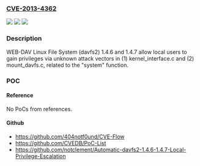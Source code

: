 ### [CVE-2013-4362](https://cve.mitre.org/cgi-bin/cvename.cgi?name=CVE-2013-4362)
![](https://img.shields.io/static/v1?label=Product&message=n%2Fa&color=blue)
![](https://img.shields.io/static/v1?label=Version&message=%3D%20n%2Fa%20&color=brighgreen)
![](https://img.shields.io/static/v1?label=Vulnerability&message=n%2Fa&color=brighgreen)

### Description

WEB-DAV Linux File System (davfs2) 1.4.6 and 1.4.7 allow local users to gain privileges via unknown attack vectors in (1) kernel_interface.c and (2) mount_davfs.c, related to the "system" function.

### POC

#### Reference
No PoCs from references.

#### Github
- https://github.com/404notf0und/CVE-Flow
- https://github.com/CVEDB/PoC-List
- https://github.com/notclement/Automatic-davfs2-1.4.6-1.4.7-Local-Privilege-Escalation

